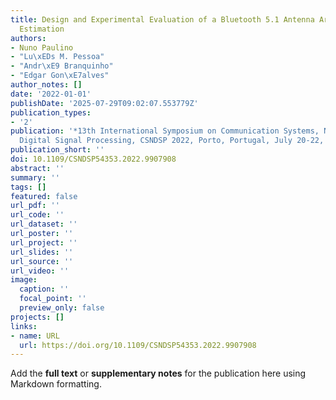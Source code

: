 ```yaml
---
title: Design and Experimental Evaluation of a Bluetooth 5.1 Antenna Array for Angle-of-Arrival
  Estimation
authors:
- Nuno Paulino
- "Lu\xEDs M. Pessoa"
- "Andr\xE9 Branquinho"
- "Edgar Gon\xE7alves"
author_notes: []
date: '2022-01-01'
publishDate: '2025-07-29T09:02:07.553779Z'
publication_types:
- '2'
publication: '*13th International Symposium on Communication Systems, Networks and
  Digital Signal Processing, CSNDSP 2022, Porto, Portugal, July 20-22, 2022*'
publication_short: ''
doi: 10.1109/CSNDSP54353.2022.9907908
abstract: ''
summary: ''
tags: []
featured: false
url_pdf: ''
url_code: ''
url_dataset: ''
url_poster: ''
url_project: ''
url_slides: ''
url_source: ''
url_video: ''
image:
  caption: ''
  focal_point: ''
  preview_only: false
projects: []
links:
- name: URL
  url: https://doi.org/10.1109/CSNDSP54353.2022.9907908
---
```


Add the **full text** or **supplementary notes** for the publication here using Markdown formatting.
